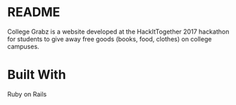 # README
College Grabz is a website developed at the HackItTogether 2017 hackathon for students to give away free goods (books, food, clothes) on college campuses.

# Built With
Ruby on Rails

